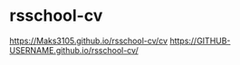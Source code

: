 # rsschool-cv
https://Maks3105.github.io/rsschool-cv/cv
https://GITHUB-USERNAME.github.io/rsschool-cv/